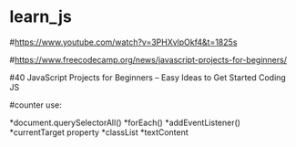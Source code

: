 # learn_js

#https://www.youtube.com/watch?v=3PHXvlpOkf4&t=1825s

#https://www.freecodecamp.org/news/javascript-projects-for-beginners/

#40 JavaScript Projects for Beginners – Easy Ideas to Get Started Coding JS


#counter
use:

*document.querySelectorAll()
*forEach()
*addEventListener()
*currentTarget property
*classList
*textContent

